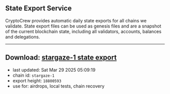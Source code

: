 ## State Export Service
CryptoCrew provides automatic daily state exports for all chains we validate. State export files can be used as genesis files and are a snapshot of the current blockchain state, including all validators, accounts, balances and delegations.

---
**Download: [stargaze-1 state export](https://dl-eu2.ccvalidators.com/SERVICE/stargaze/stargaze-1_export_18800593.json)**
---

- last updated: Sat Mar 29 2025 05:09:19
- chain id: `stargaze-1`
- export height: `18800593`
- use for: airdrops, local tests, chain recovery
